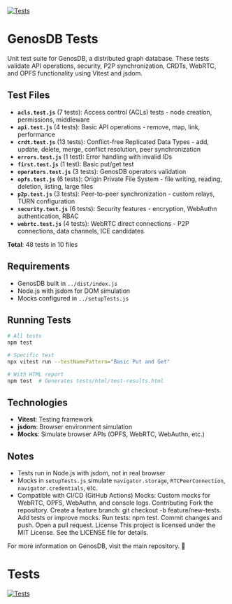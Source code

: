 [![Tests](https://github.com/estebanrfp/gdb/actions/workflows/test.yml/badge.svg)](https://github.com/estebanrfp/gdb/actions/workflows/test.yml)

# GenosDB Tests

Unit test suite for GenosDB, a distributed graph database. These tests validate API operations, security, P2P synchronization, CRDTs, WebRTC, and OPFS functionality using Vitest and jsdom.

## Test Files

- **`acls.test.js`** (7 tests): Access control (ACLs) tests - node creation, permissions, middleware
- **`api.test.js`** (4 tests): Basic API operations - remove, map, link, performance
- **`crdt.test.js`** (13 tests): Conflict-free Replicated Data Types - add, update, delete, merge, conflict resolution, peer synchronization
- **`errors.test.js`** (1 test): Error handling with invalid IDs
- **`first.test.js`** (1 test): Basic put/get test
- **`operators.test.js`** (3 tests): GenosDB operators validation
- **`opfs.test.js`** (6 tests): Origin Private File System - file writing, reading, deletion, listing, large files
- **`p2p.test.js`** (3 tests): Peer-to-peer synchronization - custom relays, TURN configuration
- **`security.test.js`** (6 tests): Security features - encryption, WebAuthn authentication, RBAC
- **`webrtc.test.js`** (4 tests): WebRTC direct connections - P2P connections, data channels, ICE candidates

**Total**: 48 tests in 10 files

## Requirements

- GenosDB built in `../dist/index.js`
- Node.js with jsdom for DOM simulation
- Mocks configured in `../setupTests.js`

## Running Tests

```bash
# All tests
npm test

# Specific test
npx vitest run --testNamePattern="Basic Put and Get"

# With HTML report
npm test  # Generates tests/html/test-results.html
```

## Technologies

- **Vitest**: Testing framework
- **jsdom**: Browser environment simulation
- **Mocks**: Simulate browser APIs (OPFS, WebRTC, WebAuthn, etc.)

## Notes

- Tests run in Node.js with jsdom, not in real browser
- Mocks in `setupTests.js` simulate `navigator.storage`, `RTCPeerConnection`, `navigator.credentials`, etc.
- Compatible with CI/CD (GitHub Actions)
Mocks: Custom mocks for WebRTC, OPFS, WebAuthn, and console logs.
Contributing
Fork the repository.
Create a feature branch: git checkout -b feature/new-tests.
Add tests or improve mocks.
Run tests: npm test.
Commit changes and push.
Open a pull request.
License
This project is licensed under the MIT License. See the LICENSE file for details.

For more information on GenosDB, visit the main repository. 🚀

# Tests

[![Tests](https://github.com/estebanrfp/gdb/actions/workflows/test.yml/badge.svg)](https://github.com/estebanrfp/gdb/actions?query=workflow:Tests)

